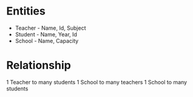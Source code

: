 # Entities
* Teacher - Name, Id, Subject
* Student - Name, Year, Id
* School - Name, Capacity

# Relationship
1 Teacher to many students
1 School to many teachers
1 School to many students
